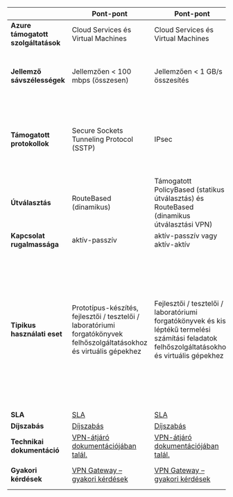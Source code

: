 |  | **Pont-pont** | **Pont-pont** | **ExpressRoute** |
| --- | --- | --- | --- |
| **Azure támogatott szolgáltatások** |Cloud Services és Virtual Machines |Cloud Services és Virtual Machines |[Szolgáltatáslista](../articles/expressroute/expressroute-faqs.md#supported-services) |
| **Jellemző sávszélességek** |Jellemzően < 100 mbps (összesen) |Jellemzően < 1 GB/s összesítés |50 Mbps, 100 Mbps, 200 Mbps, 500 Mbps, 1 Gbps, 2 Gbps, 5 Gbps, 10 Gbps |
| **Támogatott protokollok** |Secure Sockets Tunneling Protocol (SSTP) |IPsec |Közvetlen kapcsolat VLAN-okon, NSP-k VPN technológiáin keresztül (MPLS, VPLS,...) |
| **Útválasztás** |RouteBased (dinamikus) |Támogatott PolicyBased (statikus útválasztás) és RouteBased (dinamikus útválasztási VPN) |BGP |
| **Kapcsolat rugalmassága** |aktív-passzív |aktív-passzív vagy aktív-aktív |aktív-aktív |
| **Tipikus használati eset** |Prototípus-készítés, fejlesztői / tesztelői / laboratóriumi forgatókönyvek felhőszolgáltatásokhoz és virtuális gépekhez |Fejlesztői / tesztelői / laboratóriumi forgatókönyvek és kis léptékű termelési számítási feladatok felhőszolgáltatásokhoz és virtuális gépekhez |Hozzáférés az összes Azure-szolgáltatáshoz (ellenőrzött lista), nagyvállalati szintű és kritikus fontosságú számítási feladatokhoz, biztonsági mentésekhez, big data adatokhoz és az Azure-hoz DR-webhelyként |
| **SLA** |[SLA](https://azure.microsoft.com/support/legal/sla/) |[SLA](https://azure.microsoft.com/support/legal/sla/) |[SLA](https://azure.microsoft.com/support/legal/sla/) |
| **Díjszabás** |[Díjszabás](https://azure.microsoft.com/pricing/details/vpn-gateway/) |[Díjszabás](https://azure.microsoft.com/pricing/details/vpn-gateway/) |[Díjszabás](https://azure.microsoft.com/pricing/details/expressroute/) |
| **Technikai dokumentáció** |[VPN-átjáró dokumentációjában talál.](https://azure.microsoft.com/documentation/services/vpn-gateway/) |[VPN-átjáró dokumentációjában talál.](https://azure.microsoft.com/documentation/services/vpn-gateway/) |[Az ExpressRoute dokumentációja](https://azure.microsoft.com/documentation/services/expressroute/) |
| **Gyakori kérdések** |[VPN Gateway – gyakori kérdések](../articles/vpn-gateway/vpn-gateway-vpn-faq.md) |[VPN Gateway – gyakori kérdések](../articles/vpn-gateway/vpn-gateway-vpn-faq.md) |[ExpressRoute – Gyakori kérdések](../articles/expressroute/expressroute-faqs.md) |

